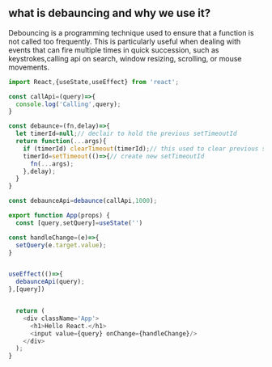
## what is debauncing and why we use it?
Debouncing is a programming technique used to ensure that a function is not called too frequently. This is particularly useful when dealing with events that can fire multiple times in quick succession, such as keystrokes,calling api on search, window resizing, scrolling, or mouse movements.

```javascript
import React,{useState,useEffect} from 'react';

const callApi=(query)=>{
  console.log('Calling',query);
}

const debaunce=(fn,delay)=>{
  let timerId=null;// declair to hold the previous setTimeoutId
  return function(...args){
    if (timerId) clearTimeout(timerId);// this used to clear previous setTimeout
    timerId=setTimeout(()=>{// create new setTimeoutId
      fn(...args);
    },delay);
  }
}

const debaunceApi=debaunce(callApi,1000);

export function App(props) {
  const [query,setQuery]=useState('')

const handleChange=(e)=>{
  setQuery(e.target.value);
}


useEffect(()=>{
  debaunceApi(query);
},[query])


  return (
    <div className='App'>
      <h1>Hello React.</h1>
      <input value={query} onChange={handleChange}/>
    </div>
  );
}
```

